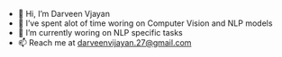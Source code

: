 - 👋 Hi, I’m Darveen Vjayan
- 👀 I’ve spent alot of time woring on Computer Vision and NLP models
- 🌱 I’m currently woring on NLP specific tasks
- 📫 Reach me at darveenvijayan.27@gmail.com


